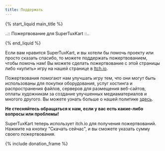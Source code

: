 ```yaml
---
title: Поддержать
---
```

{% start_liquid main_title %}

..:: Пожертвование для SuperTuxKart ::..

{% end_liquid %}

Если вам нравится SuperTuxKart, и вы хотели бы помочь проекту или просто сказать спасибо, то можете поддержать пожертвованием, чтобы помочь нам! Вы можете сделать пожертвование с этой страницы либо «купить» игру на нашей странице в [Itch.io](https://supertuxkart.itch.io/supertuxkart).

Пожертвования помогают нам улучшать игру тем, что они могут быть использованы для покупки оборудования, услуг хостинга и распространения файлов, серверов для размещения веб-сайтов, оплаты художникам за создание улучшенных медиаматериалов и многого другого. Вы можете узнать больше о нашей политике [здесь](Donation_Policy).

**Не стесняйтесь обращаться к нам, если у вас есть какие-либо вопросы или проблемы!**

SuperTuxKart теперь использует itch.io для получения пожертвований. Нажмите на кнопку "Скачать сейчас", и вы сможете указать сумму своего пожертвования.

{% include donation_frame %}
